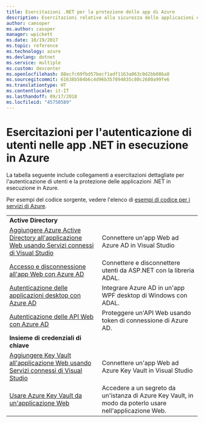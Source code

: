 ```yaml
---
title: Esercitazioni .NET per la protezione delle app di Azure
description: Esercitazioni relative alla sicurezza delle applicazioni e alla gestione delle identità nelle app .NET in esecuzione in Azure.
author: camsoper
ms.author: casoper
manager: wpickett
ms.date: 10/19/2017
ms.topic: reference
ms.technology: azure
ms.devlang: dotnet
ms.service: multiple
ms.custom: devcenter
ms.openlocfilehash: 88ecfc69fbd57becf1adf1163a063c0d2bb086a8
ms.sourcegitcommit: 61638b504b6c4d96b357894835c80c2680a99fe6
ms.translationtype: HT
ms.contentlocale: it-IT
ms.lasthandoff: 09/17/2018
ms.locfileid: "45750589"
---
```

# <a name="tutorials-for-authenticating-users-in-your-net-apps-running-on-azure"></a>Esercitazioni per l'autenticazione di utenti nelle app .NET in esecuzione in Azure

La tabella seguente include collegamenti a esercitazioni dettagliate per l'autenticazione di utenti e la protezione delle applicazioni .NET in esecuzione in Azure.

Per esempi del codice sorgente, vedere l'elenco di [esempi di codice per i servizi di Azure](https://azure.microsoft.com/resources/samples/?platform=dotnet).

| | |
|---|---|
|**Active Directory**||
| [Aggiungere Azure Active Directory all'applicazione Web usando Servizi connessi di Visual Studio][5] | Connettere un'app Web ad Azure AD in Visual Studio |
| [Accesso e disconnessione all'app Web con Azure AD][1] | Connettere e disconnettere utenti da ASP.NET con la libreria ADAL. |
| [Autenticazione delle applicazioni desktop con Azure AD][2]| Integrare Azure AD in un'app WPF desktop di Windows con ADAL. | 
| [Autenticazione delle API Web con Azure AD][3] | Proteggere un'API Web usando token di connessione di Azure AD. |
|**Insieme di credenziali di chiave**||
| [Aggiungere Key Vault all'applicazione Web usando Servizi connessi di Visual Studio][6] | Connettere un'app Web ad Azure Key Vault in Visual Studio |
| [Usare Azure Key Vault da un'applicazione Web][4] | Accedere a un segreto da un'istanza di Azure Key Vault, in modo da poterlo usare nell'applicazione Web. | 

[1]: /azure/active-directory/develop/active-directory-devquickstarts-webapp-dotnet
[2]: /azure/active-directory/develop/active-directory-devquickstarts-dotnet
[3]: /azure/active-directory/develop/active-directory-devquickstarts-webapi-dotnet
[4]: /azure/key-vault/key-vault-use-from-web-application
[5]: /azure/active-directory/develop/vs-active-directory-add-connected-service
[6]: /azure/key-vault/vs-key-vault-add-connected-service